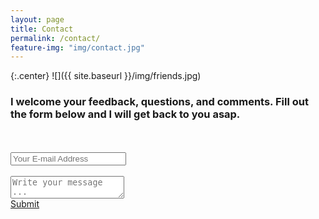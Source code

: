 ```yaml
---
layout: page
title: Contact
permalink: /contact/
feature-img: "img/contact.jpg"
---
```


{:.center}
![]({{ site.baseurl }}/img/friends.jpg)

### I welcome your feedback, questions, and comments.  Fill out the form below and I will get back to you asap.
<form action="https://getsimpleform.com/messages?form_api_token=bb49b548cc5ae87421bee2a0d8dea078" method="post" class="center">
   <!--the redirect_to is optional, the form will redirect to the referrer on submission -->
  <input type='hidden' name='redirect_to' value='http://alicechiang.me />
  <input type='text' name='name' placeholder='Your Full Name' /><br><br>
  <input type='email' name='email' placeholder='Your E-mail Address' /><br><br>
  <textarea name='message' placeholder='Write your message ...'></textarea><br>
  <a type='submit' value='Send Message' href = '/thank-you/'>Submit</a>
</form>
